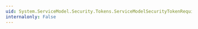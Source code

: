 ```yaml
---
uid: System.ServiceModel.Security.Tokens.ServiceModelSecurityTokenRequirement.SuppressAuditFailureProperty
internalonly: False
---
```

